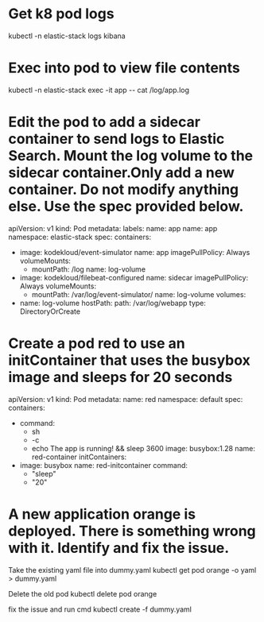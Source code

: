 # Get k8 pod logs
  kubectl -n elastic-stack logs kibana

# Exec into pod to view file contents
  kubectl -n elastic-stack exec -it app -- cat /log/app.log

# Edit the pod to add a sidecar container to send logs to Elastic Search. Mount the log volume to the sidecar container.Only add a new container. Do not modify anything else. Use the spec provided below.

apiVersion: v1 
kind: Pod 
metadata:
  labels:
    name: app
  name: app
  namespace: elastic-stack 
spec:
  containers:
  - image: kodekloud/event-simulator
    name: app
    imagePullPolicy: Always
    volumeMounts:
    - mountPath: /log
      name: log-volume
  - image: kodekloud/filebeat-configured
    name: sidecar
    imagePullPolicy: Always
    volumeMounts:
    - mountPath: /var/log/event-simulator/
      name: log-volume
  volumes:
  - name: log-volume
    hostPath:
      path: /var/log/webapp
      type: DirectoryOrCreate


# Create a pod red to use an initContainer that uses the busybox image and sleeps for 20 seconds
apiVersion: v1
kind: Pod
metadata:
  name: red
  namespace: default
spec:
  containers:
  - command:
    - sh
    - -c
    - echo The app is running! && sleep 3600
    image: busybox:1.28
    name: red-container
  initContainers:
  - image: busybox
    name: red-initcontainer
    command: 
      - "sleep"
      - "20"


# A new application orange is deployed. There is something wrong with it. Identify and fix the issue.
  Take the existing yaml file into dummy.yaml
  kubectl get pod orange -o yaml > dummy.yaml

  Delete the old pod
  kubectl delete pod orange

  fix the issue and run cmd
  kubectl create -f dummy.yaml 
